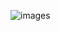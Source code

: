 ![images](https://user-images.githubusercontent.com/6633808/160689302-3fe5e5d4-ba24-4525-8ed1-a8351ccbc0ef.dng)
